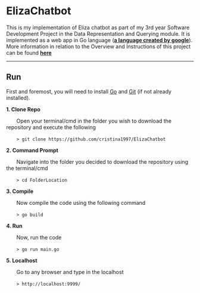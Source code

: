 # ElizaChatbot
This is my implementation of Eliza chatbot as part of my 3rd year Software Development Project in the Data Representation and Querying module. 
It is implemented as a web app in Go language (**[a language created by google](https://en.wikipedia.org/wiki/Go_(programming_language))**).
More information in relation to the Overview and Instructions of this project can be found **[here](https://data-representation.github.io/problems/project.html)**

***
## Run
First and foremost, you will need to install [Go](https://golang.org/dl/) and [Git](https://git-scm.com/book/en/v2/Getting-Started-Installing-Git) (if not already installed).

**1. Clone Repo**

&nbsp;&nbsp;&nbsp;&nbsp;&nbsp;&nbsp;&nbsp;Open your terminal/cmd in the folder you wish to download the repository and execute the following

&nbsp;&nbsp;&nbsp;&nbsp;&nbsp;&nbsp;&nbsp;```> git clone https://github.com/cristina1997/ElizaChatbot```

**2. Command Prompt**

&nbsp;&nbsp;&nbsp;&nbsp;&nbsp;&nbsp;&nbsp;Navigate into the folder you decided to download the repository using the terminal/cmd

&nbsp;&nbsp;&nbsp;&nbsp;&nbsp;&nbsp;&nbsp;```> cd FolderLocation```

**3. Compile**

&nbsp;&nbsp;&nbsp;&nbsp;&nbsp;&nbsp;&nbsp;Now compile the code using the following command

&nbsp;&nbsp;&nbsp;&nbsp;&nbsp;&nbsp;&nbsp;```> go build```

**4. Run**

&nbsp;&nbsp;&nbsp;&nbsp;&nbsp;&nbsp;&nbsp;Now, run the code

&nbsp;&nbsp;&nbsp;&nbsp;&nbsp;&nbsp;&nbsp;```> go run main.go```

**5. Localhost**

&nbsp;&nbsp;&nbsp;&nbsp;&nbsp;&nbsp;&nbsp;Go to any browser and type in the localhost

&nbsp;&nbsp;&nbsp;&nbsp;&nbsp;&nbsp;&nbsp;```> http://localhost:9999/```




